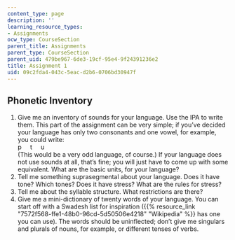 ```yaml
---
content_type: page
description: ''
learning_resource_types:
- Assignments
ocw_type: CourseSection
parent_title: Assignments
parent_type: CourseSection
parent_uid: 479be967-6de3-19cf-95e4-9f24391236e2
title: Assignment 1
uid: 09c2fda4-043c-5eac-d2b6-0706bd30947f
---
```


Phonetic Inventory
------------------

1.  Give me an inventory of sounds for your language. Use the IPA to write them. This part of the assignment can be very simple; if you’ve decided your language has only two consonants and one vowel, for example, you could write:  
    p     t     u  
    (This would be a very odd language, of course.) If your language does not use sounds at all, that’s fine; you will just have to come up with some equivalent. What are the basic units, for your language?
2.  Tell me something suprasegmental about your language. Does it have tone? Which tones? Does it have stress? What are the rules for stress?
3.  Tell me about the syllable structure. What restrictions are there?
4.  Give me a mini-dictionary of twenty words of your language. You can start off with a Swadesh list for inspiration ({{% resource_link "7572f568-ffe1-48b0-96cd-5d50506e4218" "Wikipedia" %}} has one you can use). The words should be uninflected; don’t give me singulars and plurals of nouns, for example, or different tenses of verbs.